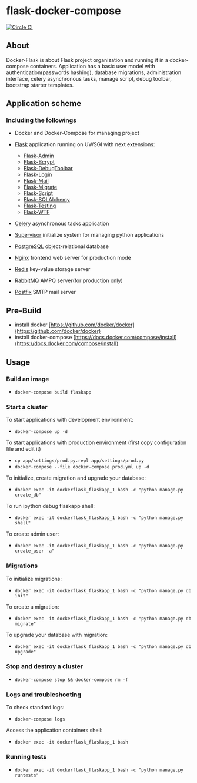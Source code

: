 # flask-docker-compose

[![Circle CI](https://circleci.com/gh/ip0000h/flask-docker-compose.svg?style=svg)](https://circleci.com/gh/ip0000h/flask-docker-compose)

## About

Docker-Flask is about Flask project organization and running it in a
docker-compose containers.
Application has a basic user model with authentication(passwords hashing),
database migrations,
administration interface, celery asynchronous tasks, manage script,
debug toolbar, bootstrap starter templates.

## Application scheme

### Including the followings

-   Docker and Docker-Compose for managing project

-   [Flask](https://github.com/mitsuhiko/flask) application running on UWSGI
with next extensions:

    - [Flask-Admin](https://github.com/flask-admin/flask-admin)
    - [Flask-Bcrypt](https://github.com/maxcountryman/flask-bcrypt)
    - [Flask-DebugToolbar](https://github.com/mgood/flask-debugtoolbar)
    - [Flask-Login](https://github.com/maxcountryman/flask-login)
    - [Flask-Mail](https://github.com/mattupstate/flask-mail)
    - [Flask-Migrate](https://github.com/miguelgrinberg/Flask-Migrate)
    - [Flask-Script](https://github.com/smurfix/flask-script)
    - [Flask-SQLAlchemy](https://github.com/mitsuhiko/flask-sqlalchemy)
    - [Flask-Testing](https://github.com/jarus/flask-testing)
    - [Flask-WTF](https://github.com/lepture/flask-wtf)


-   [Celery](http://www.celeryproject.org/install/) asynchronous tasks
application


-   [Supervisor](http://supervisord.org/) initialize system for managing python
applications


-   [PostgreSQL](http://www.postgresql.org/) object-relational database


-   [Nginx](http://nginx.org/) frontend web server for production
mode


-   [Redis](http://redis.io/) key-value storage server


-   [RabbitMQ](http://www.rabbitmq.com/) AMPQ server(for production only)


-   [Postfix](http://www.postfix.org/) SMTP mail server

## Pre-Build

-   install docker [https://github.com/docker/docker](https://github.com/docker/docker)
-   install docker-compose [https://docs.docker.com/compose/install](https://docs.docker.com/compose/install)

## Usage

### Build an image

-   ```docker-compose build flaskapp```

### Start a cluster

To start applications with development environment:

-   ```docker-compose up -d```

To start applications with production environment
(first copy configuration file and edit it)

-   ```cp app/settings/prod.py.repl app/settings/prod.py```
-   ```docker-compose --file docker-compose.prod.yml up -d```

To initialize, create migration and upgrade your database:

- ```docker exec -it dockerflask_flaskapp_1 bash -c "python manage.py create_db"```

To run ipython debug flaskapp shell:

- ```docker exec -it dockerflask_flaskapp_1 bash -c "python manage.py shell"```

To create admin user:

- ```docker exec -it dockerflask_flaskapp_1 bash -c "python manage.py create_user -a"```

### Migrations

To initialize migrations:

- ```docker exec -it dockerflask_flaskapp_1 bash -c "python manage.py db init"```

To create a migration:

- ```docker exec -it dockerflask_flaskapp_1 bash -c "python manage.py db migrate"```

To upgrade your database with migration:

- ```docker exec -it dockerflask_flaskapp_1 bash -c "python manage.py db upgrade"```

### Stop and destroy a cluster

- ```docker-compose stop && docker-compose rm -f```

### Logs and troubleshooting

To check standard logs:

- ```docker-compose logs```

Access the application containers shell:

- ```docker exec -it dockerflask_flaskapp_1 bash```

### Running tests

- ```docker exec -it dockerflask_flaskapp_1 bash -c "python manage.py runtests"```
